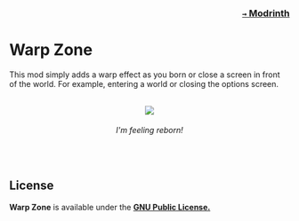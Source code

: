 ### <p align=right>[`→` Modrinth](https://modrinth.com/mod/warp-zone)</p>

# Warp Zone

This mod simply adds a warp effect as you born or close a screen in front of the world. For example, entering a world or closing the options screen.

<br />

<div align="center">
  <img src="https://github.com/KrLite/Warp-Zone/blob/artwork/content/warp.gif?raw=true" />
  <br />
  <i><h6>I'm feeling reborn!</h6></i>
</div>

<br />

## License

**Warp Zone** is available under the **[GNU Public License.](LICENSE)**
